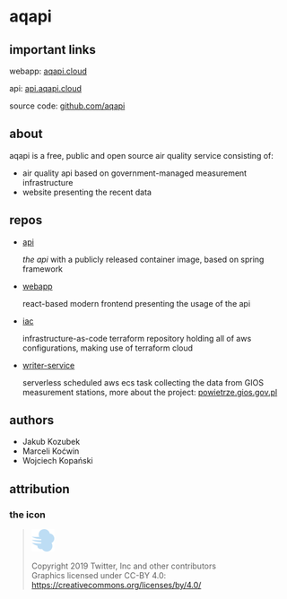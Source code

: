 # aqapi

## important links

webapp: [aqapi.cloud](http://aqapi.cloud)

api: [api.aqapi.cloud](http://api.aqapi.cloud)

source code: [github.com/aqapi](https://github.com/aqapi)

## about

aqapi is a free, public and open source air quality service consisting of:

- air quality api based on government-managed measurement infrastructure
- website presenting the recent data

## repos

- [api](https://github.com/aqapi/api)
    
    *the api* with a publicly released container image, based on spring framework
    
- [webapp](https://github.com/aqapi/webapp)
    
    react-based modern frontend presenting the usage of the api
    
- [iac](https://github.com/aqapi/iac)
    
    infrastructure-as-code terraform repository holding all of aws configurations, making use of terraform cloud
    
- [writer-service](https://github.com/aqapi/writer-service)
    
    serverless scheduled aws ecs task collecting the data from GIOS measurement stations, more about the project: [powietrze.gios.gov.pl](https://powietrze.gios.gov.pl/pjp/content/api)
    

## authors

- Jakub Kozubek
- Marceli Koćwin
- Wojciech Kopański

## attribution

### the icon

> <img src="/profile/dashing-away-twemoji-14-0.png" width="40" height="40">
>
> Copyright 2019 Twitter, Inc and other contributors <br>
> Graphics licensed under CC-BY 4.0: https://creativecommons.org/licenses/by/4.0/
